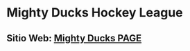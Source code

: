 # Mighty Ducks Hockey League

## Sitio Web: [Mighty Ducks PAGE](https://fabriziocatanzaro.github.io/mdhl2-catanzaro/ "MDHL")
